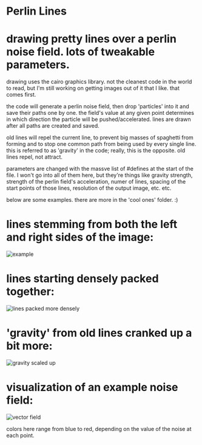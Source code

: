 # Perlin Lines
# drawing pretty lines over a perlin noise field. lots of tweakable parameters.
 
 drawing uses the cairo graphics library.
 not the cleanest code in the world to read, but I'm still working on getting images out of it that I like. that comes first.
 
 the code will generate a perlin noise field, then drop 'particles' into it and save their paths one by one.
 the field's value at any given point determines in which direction the particle will be pushed/accelerated.
 lines are drawn after all paths are created and saved.
 
 old lines will repel the current line, to prevent big masses of spaghetti from forming and to stop one common 
 path from being used by every single line.
 this is referred to as 'gravity' in the code; really, this is the opposite. old lines repel, not attract.
 
 parameters are changed with the massve list of #defines at the start of the file. I won't go into all of them here,
 but they're things like gravity strength, strength of the perlin field's acceleration, numer of lines, spacing of
 the start points of those lines, resolution of the output image, etc. etc.
 
 below are some examples. there are more in the 'cool ones' folder. :)

# lines stemming from both the left and right sides of the image:
![example](https://github.com/jocab1/perlin-lines/assets/104691428/9cb6ad6d-891c-4efb-b970-96549d290bcf)


# lines starting densely packed together:
![lines packed more densely](https://github.com/jocab1/perlin-lines/assets/104691428/faf4d3b9-5193-49b4-bddb-b71d4ea8684d)

# 'gravity' from old lines cranked up a bit more:
![gravity scaled up](https://github.com/jocab1/perlin-lines/assets/104691428/b7053c86-036f-4b50-aea8-98fecf6218cc)

# visualization of an example noise field:
![vector field](https://github.com/jocab1/perlin-lines/assets/104691428/378ca1da-2a9c-4f9c-ab21-7192b8db281c)



colors here range from blue to red, depending on the value of the noise at each point.
